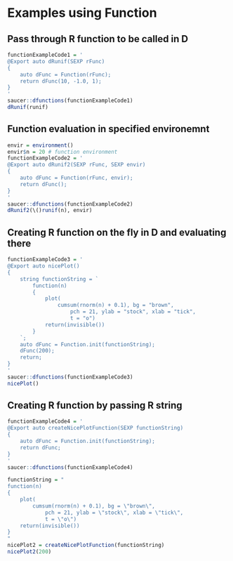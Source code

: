 # Examples using Function

## Pass through R function to be called in D

```r
functionExampleCode1 = '
@Export auto dRunif(SEXP rFunc)
{
    auto dFunc = Function(rFunc);
    return dFunc(10, -1.0, 1);
}
'
saucer::dfunctions(functionExampleCode1)
dRunif(runif)
```


## Function evaluation in specified environemnt

```r
envir = environment()
envir$n = 20 # function environment
functionExampleCode2 = '
@Export auto dRunif2(SEXP rFunc, SEXP envir)
{
    auto dFunc = Function(rFunc, envir);
    return dFunc();
}
'
saucer::dfunctions(functionExampleCode2)
dRunif2(\()runif(n), envir)

```

## Creating R function on the fly in D and evaluating there

```r
functionExampleCode3 = '
@Export auto nicePlot()
{
    string functionString = `
        function(n)
        {
            plot(
                cumsum(rnorm(n) + 0.1), bg = "brown", 
                    pch = 21, ylab = "stock", xlab = "tick",
                    t = "o")
            return(invisible())
        }
    `;
    auto dFunc = Function.init(functionString);
    dFunc(200);
    return;
}
'
saucer::dfunctions(functionExampleCode3)
nicePlot()
```


## Creating R function by passing R string

```r
functionExampleCode4 = '
@Export auto createNicePlotFunction(SEXP functionString)
{
    auto dFunc = Function.init(functionString);
    return dFunc;
}
'
saucer::dfunctions(functionExampleCode4)

functionString = "
function(n)
{
    plot(
        cumsum(rnorm(n) + 0.1), bg = \"brown\", 
            pch = 21, ylab = \"stock\", xlab = \"tick\",
            t = \"o\")
    return(invisible())
}
"
nicePlot2 = createNicePlotFunction(functionString)
nicePlot2(200)
```


